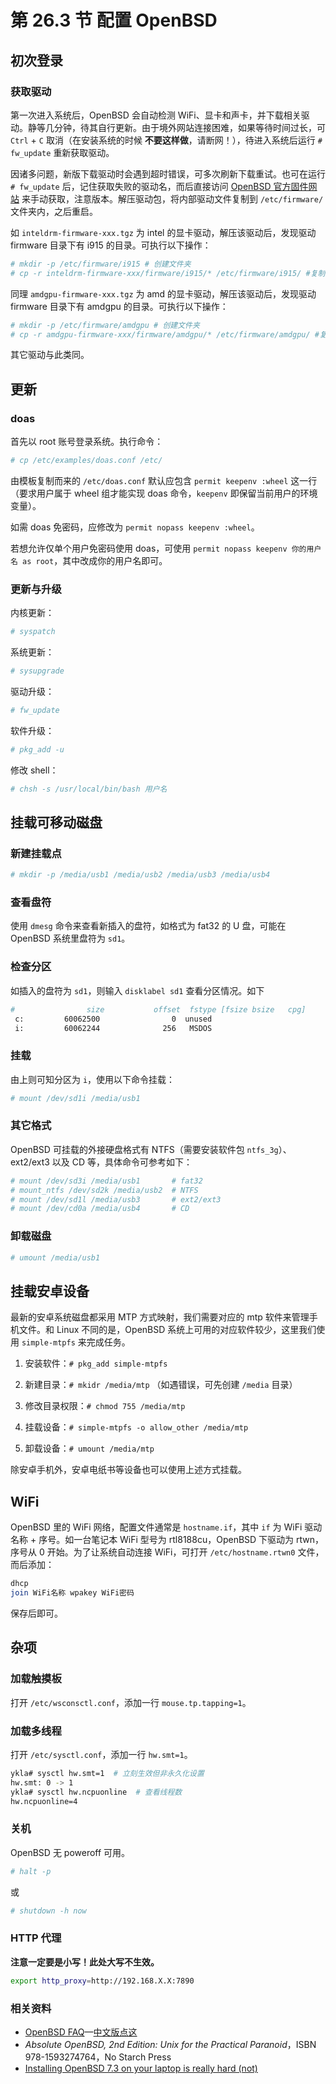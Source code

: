 # 第 26.3 节 配置 OpenBSD

## 初次登录

### 获取驱动

第一次进入系统后，OpenBSD 会自动检测 WiFi、显卡和声卡，并下载相关驱动。静等几分钟，待其自行更新。由于境外网站连接困难，如果等待时间过长，可 `Ctrl` + `C` 取消（在安装系统的时候 **不要这样做**，请断网！），待进入系统后运行 `# fw_update` 重新获取驱动。

因诸多问题，新版下载驱动时会遇到超时错误，可多次刷新下载重试。也可在运行 `# fw_update` 后，记住获取失败的驱动名，而后直接访问 [OpenBSD 官方固件网站](http://firmware.openbsd.org/firmware/) 来手动获取，注意版本。解压驱动包，将内部驱动文件复制到 `/etc/firmware/` 文件夹内，之后重启。

如 `inteldrm-firmware-xxx.tgz` 为 intel 的显卡驱动，解压该驱动后，发现驱动 firmware 目录下有 i915 的目录。可执行以下操作：

```sh
# mkdir -p /etc/firmware/i915 # 创建文件夹
# cp -r inteldrm-firmware-xxx/firmware/i915/* /etc/firmware/i915/ #复制驱动
```

同理 `amdgpu-firmware-xxx.tgz` 为 amd 的显卡驱动，解压该驱动后，发现驱动 firmware 目录下有 amdgpu 的目录。可执行以下操作：

```sh
# mkdir -p /etc/firmware/amdgpu # 创建文件夹
# cp -r amdgpu-firmware-xxx/firmware/amdgpu/* /etc/firmware/amdgpu/ #复制驱动
```

其它驱动与此类同。

## 更新

### doas

首先以 root 账号登录系统。执行命令：

```sh
# cp /etc/examples/doas.conf /etc/
```

由模板复制而来的 `/etc/doas.conf` 默认应包含 `permit keepenv :wheel` 这一行（要求用户属于 wheel 组才能实现 doas 命令，`keepenv` 即保留当前用户的环境变量）。

如需 doas 免密码，应修改为 `permit nopass keepenv :wheel`。

若想允许仅单个用户免密码使用 doas，可使用 `permit nopass keepenv 你的用户名 as root`，其中改成你的用户名即可。


### 更新与升级

内核更新：

```sh
# syspatch
```

系统更新：

```sh
# sysupgrade
```

驱动升级：

```sh
# fw_update
```

软件升级：

```sh
# pkg_add -u
```

修改 shell：

```sh
# chsh -s /usr/local/bin/bash 用户名
```


## 挂载可移动磁盘

### 新建挂载点

```sh
# mkdir -p /media/usb1 /media/usb2 /media/usb3 /media/usb4
```

### 查看盘符

使用 `dmesg` 命令来查看新插入的盘符，如格式为 fat32 的 U 盘，可能在 OpenBSD 系统里盘符为 `sd1`。

### 检查分区

如插入的盘符为 `sd1`，则输入 `disklabel sd1` 查看分区情况。如下

```sh
#                size           offset  fstype [fsize bsize   cpg]
 c:         60062500                0  unused
 i:         60062244              256   MSDOS
```

### 挂载

由上则可知分区为 `i`，使用以下命令挂载：

```sh
# mount /dev/sd1i /media/usb1
```

### 其它格式

OpenBSD 可挂载的外接硬盘格式有 NTFS（需要安装软件包 `ntfs_3g`）、ext2/ext3 以及 CD 等，具体命令可参考如下：

```sh
# mount /dev/sd3i /media/usb1       # fat32
# mount_ntfs /dev/sd2k /media/usb2  # NTFS
# mount /dev/sd1l /media/usb3       # ext2/ext3
# mount /dev/cd0a /media/usb4       # CD
```

### 卸载磁盘

```sh
# umount /media/usb1
```

## 挂载安卓设备

最新的安卓系统磁盘都采用 MTP 方式映射，我们需要对应的 mtp 软件来管理手机文件。和 Linux 不同的是，OpenBSD 系统上可用的对应软件较少，这里我们使用 `simple-mtpfs` 来完成任务。

1. 安装软件：`# pkg_add simple-mtpfs`

2. 新建目录：`# mkidr /media/mtp` （如遇错误，可先创建 `/media` 目录）

3. 修改目录权限：`# chmod 755 /media/mtp`

4. 挂载设备：`# simple-mtpfs -o allow_other /media/mtp`

5. 卸载设备：`# umount /media/mtp`

除安卓手机外，安卓电纸书等设备也可以使用上述方式挂载。

## WiFi

OpenBSD 里的 WiFi 网络，配置文件通常是 `hostname.if`，其中 `if` 为 WiFi 驱动名称 + 序号。如一台笔记本 WiFi 型号为 rtl8188cu，OpenBSD 下驱动为 rtwn，序号从 0 开始。为了让系统自动连接 WiFi，可打开 `/etc/hostname.rtwn0` 文件，而后添加：

```sh
dhcp
join WiFi名称 wpakey WiFi密码
```

保存后即可。

## 杂项

### 加载触摸板

打开 `/etc/wsconsctl.conf`，添加一行 `mouse.tp.tapping=1`。

### 加载多线程

打开 `/etc/sysctl.conf`，添加一行 `hw.smt=1`。

```sh
ykla# sysctl hw.smt=1  # 立刻生效但非永久化设置
hw.smt: 0 -> 1
ykla# sysctl hw.ncpuonline  # 查看线程数
hw.ncpuonline=4
```

### 关机

OpenBSD 无 poweroff 可用。

```sh
# halt -p
```

或

```sh
# shutdown -h now
```

### HTTP 代理

**注意一定要是小写！此处大写不生效。**

```sh
export http_proxy=http://192.168.X.X:7890
```

### 相关资料

- [OpenBSD FAQ](https://www.openbsd.org/faq/)—[中文版点这](https://openbsd-zh-association.github.io/docs-openbsd-zh/)
- *Absolute OpenBSD, 2nd Edition: Unix for the Practical Paranoid*，ISBN 978-1593274764，No Starch Press
- [Installing OpenBSD 7.3 on your laptop is really hard (not)](https://www.k58.uk/openbsd.html)

